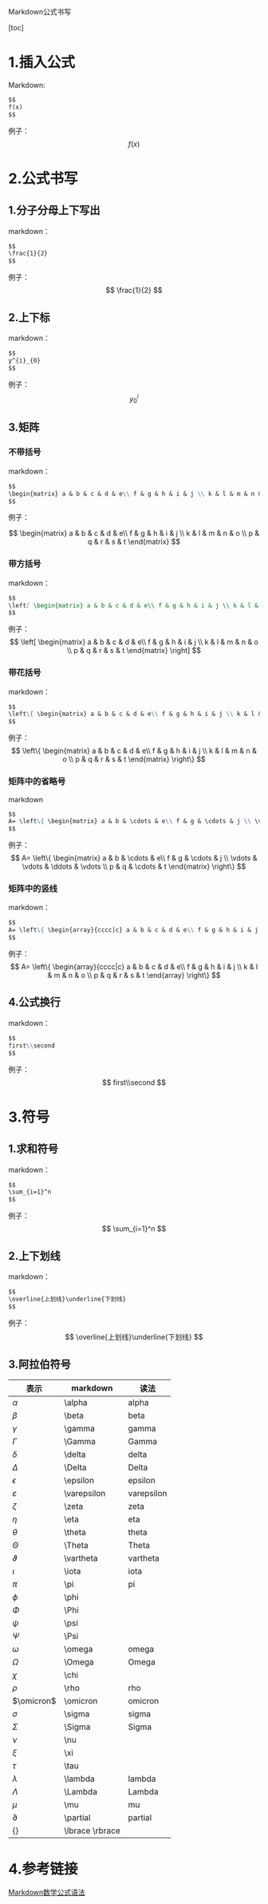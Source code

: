 Markdown公式书写

[toc]

# 1.插入公式

Markdown:

```markdown
$$
f(x)
$$
```

例子：
$$
f(x)
$$

# 2.公式书写

## 1.分子分母上下写出

markdown：

```markdown
$$
\frac{1}{2}
$$
```

例子：
$$
\frac{1}{2}
$$

## 2.上下标

markdown：

```markdown
$$
y^{i}_{0}
$$
```

例子：
$$
y^{i}_{0}
$$

## 3.矩阵

### 不带括号

markdown：

```markdown
$$
\begin{matrix} a & b & c & d & e\\ f & g & h & i & j \\ k & l & m & n & o \\ p & q & r & s & t \end{matrix}
$$
```

例子：


$$
\begin{matrix} a & b & c & d & e\\ f & g & h & i & j \\ k & l & m & n & o \\ p & q & r & s & t \end{matrix}
$$

### 带方括号

markdown：

```markdown
$$
\left[ \begin{matrix} a & b & c & d & e\\ f & g & h & i & j \\ k & l & m & n & o \\ p & q & r & s & t \end{matrix} \right]
$$
```



例子：
$$
\left[ \begin{matrix} a & b & c & d & e\\ f & g & h & i & j \\ k & l & m & n & o \\ p & q & r & s & t \end{matrix} \right]
$$

### 带花括号

markdown：

```markdown
$$
\left\{ \begin{matrix} a & b & c & d & e\\ f & g & h & i & j \\ k & l & m & n & o \\ p & q & r & s & t \end{matrix} \right\}
$$
```

例子：
$$
\left\{ \begin{matrix} a & b & c & d & e\\ f & g & h & i & j \\ k & l & m & n & o \\ p & q & r & s & t \end{matrix} \right\}
$$

### 矩阵中的省略号

markdown

```markdown
$$
A= \left\{ \begin{matrix} a & b & \cdots & e\\ f & g & \cdots & j \\ \vdots & \vdots & \ddots & \vdots \\ p & q & \cdots & t \end{matrix} \right\}
$$
```

例子：
$$
A= \left\{ \begin{matrix} a & b & \cdots & e\\ f & g & \cdots & j \\ \vdots & \vdots & \ddots & \vdots \\ p & q & \cdots & t \end{matrix} \right\}
$$

### 矩阵中的竖线

markdown：

```markdown
$$
A= \left\{ \begin{array}{cccc|c} a & b & c & d & e\\ f & g & h & i & j \\ k & l & m & n & o \\ p & q & r & s & t \end{array} \right\}
$$
```

例子：
$$
A= \left\{ \begin{array}{cccc|c} a & b & c & d & e\\ f & g & h & i & j \\ k & l & m & n & o \\ p & q & r & s & t \end{array} \right\}
$$

## 4.公式换行

markdown：

```markdown
$$
first\\second
$$
```



例子：
$$
first\\second
$$


# 3.符号

## 1.求和符号

markdown：

```markdown
$$
\sum_{i=1}^n
$$
```

例子：
$$
\sum_{i=1}^n
$$

## 2.上下划线

markdown：

```markdown
$$
\overline{上划线}\underline{下划线}
$$
```

例子：
$$
\overline{上划线}\underline{下划线}
$$

## 3.阿拉伯符号



| 表示              | markdown        | 读法       |
| ----------------- | --------------- | ---------- |
| $\alpha$          | \alpha          | alpha      |
| $\beta$           | \beta           | beta       |
| $\gamma$          | \gamma          | gamma      |
| $\Gamma$          | \Gamma          | Gamma      |
| $\delta$          | \delta          | delta      |
| $\Delta$          | \Delta          | Delta      |
| $\epsilon$        | \epsilon        | epsilon    |
| $\varepsilon$     | \varepsilon     | varepsilon |
| $\zeta$           | \zeta           | zeta       |
| $\eta$            | \eta            | eta        |
| $\theta$          | \theta          | theta      |
| $\Theta$          | \Theta          | Theta      |
| $\vartheta$       | \vartheta       | vartheta   |
| $\iota$           | \iota           | iota       |
| $\pi$             | \pi             | pi         |
| $\phi$            | \phi            |            |
| $\Phi$            | \Phi            |            |
| $\psi$            | \psi            |            |
| $\Psi$            | \Psi            |            |
| $\omega$          | \omega          | omega      |
| $\Omega$          | \Omega          | Omega      |
| $\chi$            | \chi            |            |
| $\rho$            | \rho            | rho        |
| $\omicron$        | \omicron        | omicron    |
| $\sigma$          | \sigma          | sigma      |
| $\Sigma$          | \Sigma          | Sigma      |
| $\nu$             | \nu             |            |
| $\xi$             | \xi             |            |
| $\tau$            | \tau            |            |
| $\lambda$         | \lambda         | lambda     |
| $\Lambda$         | \Lambda         | Lambda     |
| $\mu$             | \mu             | mu         |
| $\partial$        | \partial        | partial    |
| $\lbrace \rbrace$ | \lbrace \rbrace |            |





# 4.参考链接

[Markdown数学公式语法](https://www.jianshu.com/p/e74eb43960a1)

